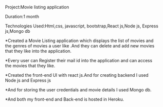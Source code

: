 Project:Movie listing application

Duration:1 month

Technologies Used:Html,css, javascript, bootstrap,React js,Node js, Express js,Mongo db

*Created a Movie Listing application which displays the list of movies and the genres of movies a user like .And they can delete and add new movies that they like into the application.

*Every user can Register their mail id into the application and can access the movies that they like.

*Created the front-end UI with react js.And for creating backend I used Node js and Express js

*And for storing the user credentials and movie details I used Mongo db.

*And both my front-end and Back-end is hosted in Heroku.
